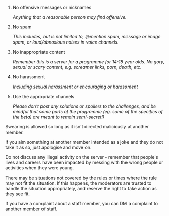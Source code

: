 1. No offensive messages or nicknames

    *Anything that a reasonable person may find offensive.*

2. No spam

    *This includes, but is not limited to, @mention spam, message or image spam, or loud/obnoxious noises in voice channels.*

3. No inappropriate content
    
    *Remember this is a server for a programme for 14-18 year olds. No gory, sexual or scary content, e.g. screamer links, porn, death, etc.*

4. No harassment
    
    *Including sexual harassment or encouraging or harassment*
        
5. Use the appropriate channels
    
    *Please don't post any solutions or spoilers to the challenges, and be mindful that some parts of the programme (eg. some of the specifics of the beta) are meant to remain semi-secret!)*
    
Swearing is allowed so long as it isn't directed maliciously at another member.

If you aim something at another member intended as a joke and they do not take it as so, just apologise and move on.

Do not discuss any illegal activity on the server - remember that people's lives and careers have been impacted by messing with the wrong people or activities when they were young.

There may be situations not covered by the rules or times where the rule may not fit the situation. If this happens, the moderators are trusted to handle the situation appropriately, and reserve the right to take action as they see fit. 

If you have a complaint about a staff member, you can DM a complaint to another member of staff.